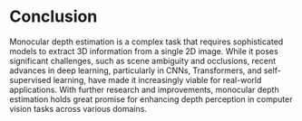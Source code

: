# Conclusion

Monocular depth estimation is a complex task that requires sophisticated models to extract 3D information from a single 2D image. While it poses significant challenges, such as scene ambiguity and occlusions, recent advances in deep learning, particularly in CNNs, Transformers, and self-supervised learning, have made it increasingly viable for real-world applications. With further research and improvements, monocular depth estimation holds great promise for enhancing depth perception in computer vision tasks across various domains.
